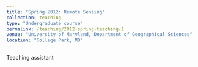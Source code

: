 ```yaml
---
title: "Spring 2012: Remote Sensing"
collection: teaching
type: "Undergraduate course"
permalink: /teaching/2012-spring-teaching-1
venue: "University of Maryland, Department of Geographical Sciences"
location: "College Park, MD"
---
```


Teaching assistant
